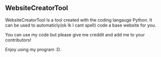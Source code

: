## WebsiteCreatorTool

WebsiteCreatorTool Is a tool created with the coding langauge Python. It can be used
to automaticly(ok Ik I cant spell) code a base website for you.

You can use my code but please give me creddit and add me to your contributors!

Enjoy using my program :D.

